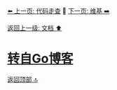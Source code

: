 [⬅️ 上一页: 代码走查](代码走查.md) 🚦 [下一页: 维基 ➡️](维基.md)

[返回上一级: 文档 ⬆️](文档.md)

# [转自Go博客](转自Go博客.md)

[返回顶部 🔝](#转自Go博客)

